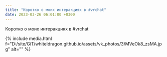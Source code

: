 ```yaml
---
title: "Коротко о моих интеракциях в #vrchat"
date: 2023-03-26 06:01:00 +0300
---
```


Коротко о моих интеракциях в #vrchat

{% include media.html f="D:/site/GiT/whiteldragon.github.io/assets/vk_photos/3/MVeOk8_zsMA.jpg" alt="" %}
